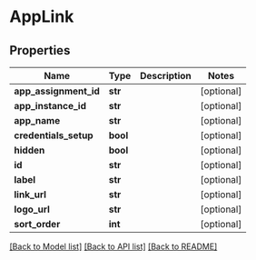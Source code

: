 # AppLink

## Properties
Name | Type | Description | Notes
------------ | ------------- | ------------- | -------------
**app_assignment_id** | **str** |  | [optional] 
**app_instance_id** | **str** |  | [optional] 
**app_name** | **str** |  | [optional] 
**credentials_setup** | **bool** |  | [optional] 
**hidden** | **bool** |  | [optional] 
**id** | **str** |  | [optional] 
**label** | **str** |  | [optional] 
**link_url** | **str** |  | [optional] 
**logo_url** | **str** |  | [optional] 
**sort_order** | **int** |  | [optional] 

[[Back to Model list]](../README.md#documentation-for-models) [[Back to API list]](../README.md#documentation-for-api-endpoints) [[Back to README]](../README.md)

